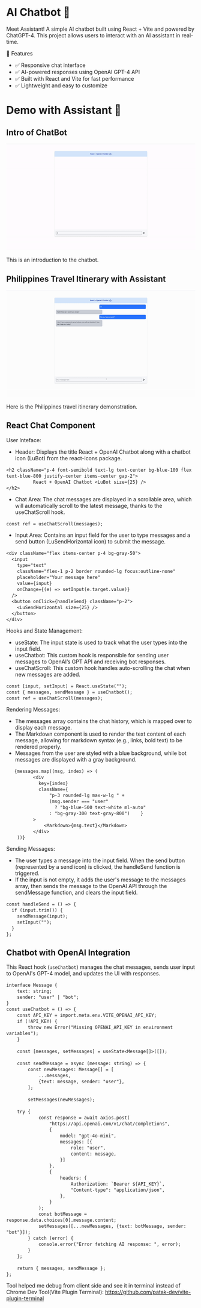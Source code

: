 # AI Chatbot 🤖
Meet Assistant! A simple AI chatbot built using React + Vite and powered by ChatGPT-4. This project allows users to interact with an AI assistant in real-time.

🚀 Features
- ✅ Responsive chat interface
- ✅ AI-powered responses using OpenAI GPT-4 API
- ✅ Built with React and Vite for fast performance
- ✅ Lightweight and easy to customize

# Demo with Assistant 🤖
## Intro of ChatBot
![Intro of ChatBot](assets/GIF/ChatBot(Intro).gif)

This is an introduction to the chatbot.

## Philippines Travel Itinerary with Assistant
![Philippines Travel Itinerary with Assistant](assets/GIF/ChatBot-Question.gif)

Here is the Philippines travel itinerary demonstration.




## React Chat Component

User Inteface:
- Header: Displays the title React + OpenAI Chatbot along with a chatbot icon (LuBot) from the react-icons package.

```tsx
<h2 className="p-4 font-semibold text-lg text-center bg-blue-100 flex text-blue-800 justify-center items-center gap-2">
          React + OpenAI Chatbot <LuBot size={25} />
</h2>
```
- Chat Area: The chat messages are displayed in a scrollable area, which will automatically scroll to the latest message, thanks to the useChatScroll hook.

```tsx
const ref = useChatScroll(messages); 
```


- Input Area: Contains an input field for the user to type messages and a send button (LuSendHorizontal icon) to submit the message.

```tsx
<div className="flex items-center p-4 bg-gray-50">
  <input
    type="text"
    className="flex-1 p-2 border rounded-lg focus:outline-none"
    placeholder="Your message here"
    value={input}
    onChange={(e) => setInput(e.target.value)}
  />
  <button onClick={handleSend} className="p-2">
    <LuSendHorizontal size={25} />
  </button>
</div>
```

Hooks and State Management:
- useState: The input state is used to track what the user types into the input field.
- useChatbot: This custom hook is responsible for sending user messages to OpenAI’s GPT API and receiving bot responses.
- useChatScroll: This custom hook handles auto-scrolling the chat when new messages are added.

```tsx
const [input, setInput] = React.useState(""); 
const { messages, sendMessage } = useChatbot(); 
const ref = useChatScroll(messages); 

```
Rendering Messages:
- The messages array contains the chat history, which is mapped over to display each message.
- The Markdown component is used to render the text content of each message, allowing for markdown syntax (e.g., links, bold text) to be rendered properly.
- Messages from the user are styled with a blue background, while bot messages are displayed with a gray background.

```tsx
   {messages.map((msg, index) => (
          <div
            key={index}
            className={
                "p-3 rounded-lg max-w-lg " +
                (msg.sender === "user"
                  ? "bg-blue-500 text-white ml-auto"
                : "bg-gray-300 text-gray-800")    }
          >
              <Markdown>{msg.text}</Markdown>       
          </div>
    ))}
```
Sending Messages:
- The user types a message into the input field. When the send button (represented by a send icon) is clicked, the handleSend function is triggered.
- If the input is not empty, it adds the user's message to the messages array, then sends the message to the OpenAI API through the sendMessage function, and clears the input field.


```tsx
const handleSend = () => {
  if (input.trim()) {
    sendMessage(input); 
    setInput("");
  }
};
```

## Chatbot with OpenAI Integration
This React hook (`useChatbot`) manages the chat messages, sends user input to OpenAI's GPT-4 model, and updates the UI with responses.

```tsx
interface Message {
    text: string;
    sender: "user" | "bot";
}
const useChatbot = () => {
    const API_KEY = import.meta.env.VITE_OPENAI_API_KEY;
    if (!API_KEY) {
        throw new Error("Missing OPENAI_API_KEY in environment variables");
    }

    const [messages, setMessages] = useState<Message[]>([]);

    const sendMessage = async (message: string) => {
        const newMessages: Message[] = [
            ...messages,
            {text: message, sender: "user"},
        ];

        setMessages(newMessages);

    try {
            const response = await axios.post(
                "https://api.openai.com/v1/chat/completions",
                {
                    model: "gpt-4o-mini",
                    messages: [{
                        role: "user",
                        content: message,
                    }]
                },
                {
                    headers: {
                        Authorization: `Bearer ${API_KEY}`,
                        "Content-type": "application/json",
                    },
                }
            );
            const botMessage = response.data.choices[0].message.content;
            setMessages([...newMessages, {text: botMessage, sender: "bot"}]);
        } catch (error) {
            console.error("Error fetching AI response: ", error);
        }
    };

    return { messages, sendMessage };
};
```


Tool helped me debug from client side and see it in terminal instead of Chrome Dev Tool(Vite Plugin Terminal):
https://github.com/patak-dev/vite-plugin-terminal

